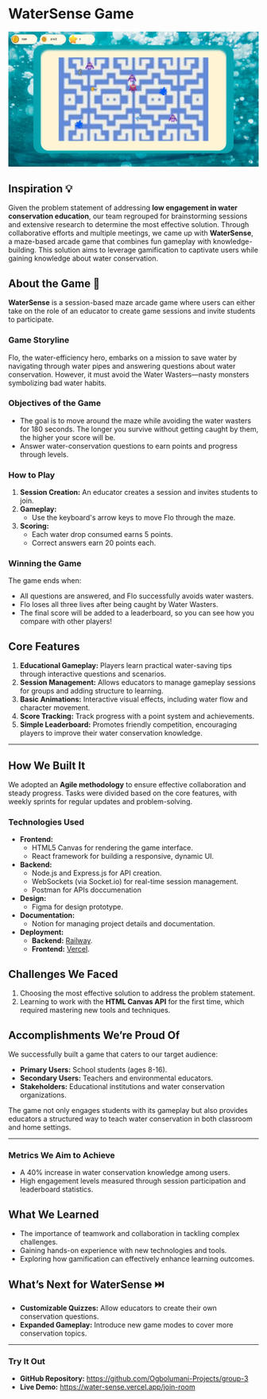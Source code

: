 # WaterSense Game

![game-screenshot](./frontend/src/assets/images/docs-assets/game-screenshot.jpeg)


## **Inspiration 💡**

Given the problem statement of addressing **low engagement in water conservation education**,  our team regrouped for brainstorming sessions and extensive research to determine the most effective solution. Through collaborative efforts and multiple meetings, we came up with **WaterSense**, a maze-based arcade game that combines fun gameplay with knowledge-building. This solution aims to leverage gamification to captivate users while gaining knowledge about water conservation.

## **About the Game 🍁**

**WaterSense** is a session-based maze arcade game where users can either take on the role of an educator to create game sessions and invite students to participate. 

### **Game Storyline**

Flo, the water-efficiency hero, embarks on a mission to save water by navigating through water pipes and answering questions about water conservation. However, it must avoid the Water Wasters—nasty monsters symbolizing bad water habits.

### **Objectives of the Game**

- The goal is to move around the maze while avoiding the water wasters for 180 seconds. The longer you survive without getting caught by them, the higher your score will be.
- Answer water-conservation questions to earn points and progress through levels.

### **How to Play**

1. **Session Creation:** An educator creates a session and invites students to join.
2. **Gameplay:**
    - Use the keyboard's arrow keys to move Flo through the maze.
3. **Scoring:**
    - Each water drop consumed earns 5 points.
    - Correct answers earn 20 points each.

### **Winning the Game**

The game ends when:

- All questions are answered, and Flo successfully avoids water wasters.
- Flo loses all three lives after being caught by Water Wasters.
- The final score will be added to a leaderboard, so you can see how you compare with other players!

## **Core Features**

1. **Educational Gameplay:** Players learn practical water-saving tips through interactive questions and scenarios.
2. **Session Management:** Allows educators to manage gameplay sessions for groups and adding structure to learning.
3. **Basic Animations:** Interactive visual effects, including water flow and character movement.
4. **Score Tracking:** Track progress with a point system and achievements.
5. **Simple Leaderboard:** Promotes friendly competition, encouraging players to improve their water conservation knowledge.

---

## **How We Built It**

We adopted an **Agile methodology** to ensure effective collaboration and steady progress. Tasks were divided based on the core features, with weekly sprints for regular updates and problem-solving.

### **Technologies Used**

- **Frontend:**
    - HTML5 Canvas for rendering the game interface.
    - React framework for building a responsive, dynamic UI.
- **Backend:**
    - Node.js and Express.js for API creation.
    - WebSockets (via Socket.io) for real-time session management.
    - Postman for APIs doccumenation
- **Design:**
    - Figma for design prototype.
- **Documentation:**
    - Notion for managing project details and documentation.
- **Deployment:**
    - **Backend:** [Railway](https://watersense.up.railway.app/).
    - **Frontend:** [Vercel](https://water-sense.vercel.app/).


## **Challenges We Faced**

1. Choosing the most effective solution to address the problem statement.
2. Learning to work with the **HTML Canvas API** for the first time, which required mastering new tools and techniques.


## **Accomplishments We’re Proud Of**

We successfully built a game that caters to our target audience:

- **Primary Users:** School students (ages 8-16).
- **Secondary Users:** Teachers and environmental educators.
- **Stakeholders:** Educational institutions and water conservation organizations.

The game not only engages students with its gameplay but also provides educators a structured way to teach water conservation in both classroom and home settings.

---

### **Metrics We Aim to Achieve**

- A 40% increase in water conservation knowledge among users.
- High engagement levels measured through session participation and leaderboard statistics.


## **What We Learned**

- The importance of teamwork and collaboration in tackling complex challenges.
- Gaining hands-on experience with new technologies and tools.
- Exploring how gamification can effectively enhance learning outcomes.


## **What’s Next for WaterSense ⏭️**

- **Customizable Quizzes:** Allow educators to create their own conservation questions.
- **Expanded Gameplay:** Introduce new game modes to cover more conservation topics.

---

### **Try It Out**

- **GitHub Repository:** https://github.com/Ogbolumani-Projects/group-3
- **Live Demo:** https://water-sense.vercel.app/join-room